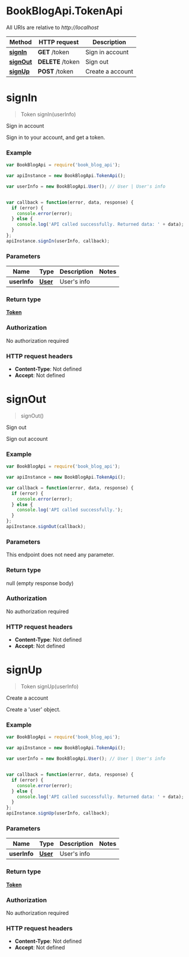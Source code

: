 # BookBlogApi.TokenApi

All URIs are relative to *http://localhost*

Method | HTTP request | Description
------------- | ------------- | -------------
[**signIn**](TokenApi.md#signIn) | **GET** /token | Sign in account
[**signOut**](TokenApi.md#signOut) | **DELETE** /token | Sign out
[**signUp**](TokenApi.md#signUp) | **POST** /token | Create a account


<a name="signIn"></a>
# **signIn**
> Token signIn(userInfo)

Sign in account

Sign in to your account, and get a token.

### Example
```javascript
var BookBlogApi = require('book_blog_api');

var apiInstance = new BookBlogApi.TokenApi();

var userInfo = new BookBlogApi.User(); // User | User's info


var callback = function(error, data, response) {
  if (error) {
    console.error(error);
  } else {
    console.log('API called successfully. Returned data: ' + data);
  }
};
apiInstance.signIn(userInfo, callback);
```

### Parameters

Name | Type | Description  | Notes
------------- | ------------- | ------------- | -------------
 **userInfo** | [**User**](User.md)| User's info | 

### Return type

[**Token**](Token.md)

### Authorization

No authorization required

### HTTP request headers

 - **Content-Type**: Not defined
 - **Accept**: Not defined

<a name="signOut"></a>
# **signOut**
> signOut()

Sign out

Sign out account

### Example
```javascript
var BookBlogApi = require('book_blog_api');

var apiInstance = new BookBlogApi.TokenApi();

var callback = function(error, data, response) {
  if (error) {
    console.error(error);
  } else {
    console.log('API called successfully.');
  }
};
apiInstance.signOut(callback);
```

### Parameters
This endpoint does not need any parameter.

### Return type

null (empty response body)

### Authorization

No authorization required

### HTTP request headers

 - **Content-Type**: Not defined
 - **Accept**: Not defined

<a name="signUp"></a>
# **signUp**
> Token signUp(userInfo)

Create a account

Create a 'user' object.

### Example
```javascript
var BookBlogApi = require('book_blog_api');

var apiInstance = new BookBlogApi.TokenApi();

var userInfo = new BookBlogApi.User(); // User | User's info


var callback = function(error, data, response) {
  if (error) {
    console.error(error);
  } else {
    console.log('API called successfully. Returned data: ' + data);
  }
};
apiInstance.signUp(userInfo, callback);
```

### Parameters

Name | Type | Description  | Notes
------------- | ------------- | ------------- | -------------
 **userInfo** | [**User**](User.md)| User's info | 

### Return type

[**Token**](Token.md)

### Authorization

No authorization required

### HTTP request headers

 - **Content-Type**: Not defined
 - **Accept**: Not defined

